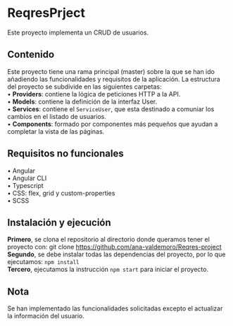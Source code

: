# ReqresPrject

Este proyecto implementa un CRUD de usuarios.

## Contenido
Este proyecto tiene una rama principal (master) sobre la que se han ido añadiendo las funcionalidades y requisitos de la aplicación.
La estructura del proyecto se subdivide en las siguientes carpetas:   
• **Providers**: contiene la lógica de peticiones HTTP a la API.  
• **Models**: contiene la definición de la interfaz User.  
• **Services**: contiene el `ServiceUser`, que esta destinado a comuniar los cambios en el listado de usuarios.   
• **Components**: formado por componentes más pequeños que ayudan a completar la vista de las páginas.

## Requisitos no funcionales
• Angular    
• Angular CLI  
• Typescript  
• CSS: flex, grid y custom-properties  
• SCSS

## Instalación y ejecución
**Primero**, se clona el repositorio al directorio donde queramos tener el proyecto con: git clone https://github.com/ana-valdemoro/Reqres-project  
**Segundo**, se debe instalar todas las dependencias del proyecto, por lo que ejecutamos: `npm install`  
**Tercero**, ejecutamos la instrucción `npm start` para iniciar el proyecto.

## Nota 
Se han implementado las funcionalidades solicitadas excepto el actualizar la información del usuario.
